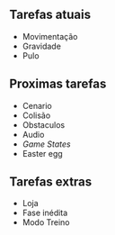 ## Tarefas atuais
- Movimentação
- Gravidade
- Pulo

## Proximas tarefas
- Cenario
- Colisão
- Obstaculos
- Audio
- *Game States*
- Easter egg

## Tarefas extras
- Loja
- Fase inédita
- Modo Treino
